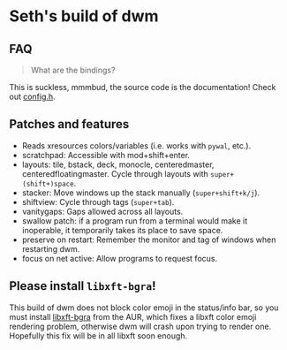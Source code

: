 # Seth's build of dwm

## FAQ

> What are the bindings?

This is suckless, mmmbud, the source code is the documentation! Check out [config.h](config.h).

## Patches and features

- Reads xresources colors/variables (i.e. works with `pywal`, etc.).
- scratchpad: Accessible with mod+shift+enter.
- layouts: tile, bstack, deck, monocle, centeredmaster, centeredfloatingmaster. Cycle through layouts with `super+(shift+)space`.
- stacker: Move windows up the stack manually (`super+shift+k/j`).
- shiftview: Cycle through tags (`super+tab`).
- vanitygaps: Gaps allowed across all layouts.
- swallow patch: if a program run from a terminal would make it inoperable, it temporarily takes its place to save space.
- preserve on restart: Remember the monitor and tag of windows when restarting dwm.
- focus on net active: Allow programs to request focus.

## Please install `libxft-bgra`!

This build of dwm does not block color emoji in the status/info bar, so you must install [libxft-bgra](https://aur.archlinux.org/packages/libxft-bgra/) from the AUR, which fixes a libxft color emoji rendering problem, otherwise dwm will crash upon trying to render one. Hopefully this fix will be in all libxft soon enough.
